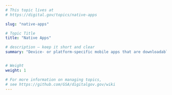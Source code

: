 ```yaml
---
# This topic lives at
# https://digital.gov/topics/native-apps

slug: "native-apps"

# Topic Title
title: "Native Apps"

# description — keep it short and clear
summary: "Device- or platform-specific mobile apps that are downloadable from an app store."


# Weight
weight: 1

# For more information on managing topics,
# see https://github.com/GSA/digitalgov.gov/wiki
---
```

